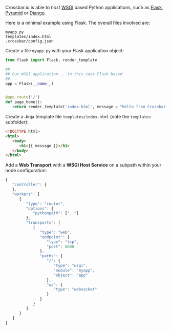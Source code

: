 Crossbar.io is able to *host* [WSGI](http://legacy.python.org/dev/peps/pep-0333/) based Python applications, such as [Flask](http://flask.pocoo.org/), [Pyramid](http://www.pylonsproject.org/projects/pyramid/about) or [Django](https://docs.djangoproject.com/).

Here is a minimal example using Flask. The overall files involved are:

```
myapp.py
templates/index.html
.crossbar/config.json
```

Create a file `myapp.py` with your Flask application object:

```python
from flask import Flask, render_template

##
## Our WSGI application .. in this case Flask based
##
app = Flask(__name__)


@app.route('/')
def page_home():
   return render_template('index.html', message = "Hello from Crossbar.io")
```

Create a Jinja template file `templates/index.html` (note the `templates` subfolder):

```html
<!DOCTYPE html>
<html>
   <body>
      <h1>{{ message }}</h1>
   </body>
</html>
```

Add a **Web Transport** with a **WSGI Host Service** on a subpath within your node configuration:

```javascript
{
   "controller": {
   },
   "workers": [
      {
         "type": "router",
         "options": {
            "pythonpath": [".."]
         },
         "transports": [
            {
               "type": "web",
               "endpoint": {
                  "type": "tcp",
                  "port": 8080
               },
               "paths": {
                  "/": {
                     "type": "wsgi",
                     "module": "myapp",
                     "object": "app"
                  },
                  "ws": {
                     "type": "websocket"
                  }
               }
            }
         ]
      }
   ]
}
```